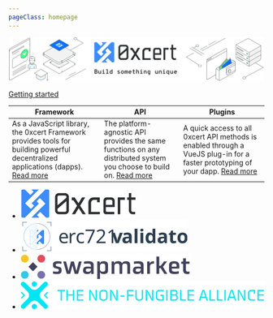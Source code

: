 ```yaml
---
pageClass: homepage
---
```


![0xcert](./assets/hero-image.svg)

<a href="/guide/getting-started.html" class="button">Getting started</a>

| Framework | API | Plugins
|-|-|-
| As a JavaScript library, the 0xcert Framework provides tools for building powerful decentralized applications (dapps). [Read more](/guide/introduction.html) | The platform-agnostic API provides the same functions on any distributed system you choose to build on. [Read more](/api/core.html) | A quick access to all 0xcert API methods is enabled through a VueJS plug-in for a faster prototyping of your dapp.  [Read more](/plugins/vuejs.html) |

<ul class="products">
  <li><a href="https://0xcert.org" target="_blank"><img src="./assets/logo_0xcert.svg"/></a></li>
  <li><a href="https://erc721validator.org" target="_blank"><img src="./assets/logo_validator.svg"/></a></li>
  <li><a href="https://swapmarket.com" target="_blank"><img src="./assets/logo_swapmarket.svg"/></a></li>
  <li><a href="https://nonfungiblealliance.org" target="_blank"><img src="./assets/logo_alliance.svg"/></a></li>
</ul>
